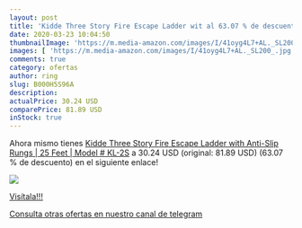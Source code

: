 ```yaml
---
layout: post
title: 'Kidde Three Story Fire Escape Ladder wit al 63.07 % de descuento'
date: 2020-03-23 10:04:50
thumbnailImage: 'https://m.media-amazon.com/images/I/41oyg4L7+AL._SL200_.jpg'
images: [ 'https://m.media-amazon.com/images/I/41oyg4L7+AL._SL200_.jpg' ]
comments: true
category: ofertas
author: ring
slug: B000H5S96A
description:
actualPrice: 30.24 USD
comparePrice: 81.89 USD
inStock: true
---
```


Ahora mismo tienes [Kidde Three Story Fire Escape Ladder with Anti-Slip Rungs | 25 Feet | Model # KL-2S](https://www.amazon.com/dp/B000H5S96A/?tag=redken08-20) a 30.24 USD (original: 81.89 USD) (63.07 %  de descuento) en el siguiente enlace!

[![](https://m.media-amazon.com/images/I/41oyg4L7+AL._SL200_.jpg)](https://www.amazon.com/dp/B000H5S96A/?tag=redken08-20)

[Visítala!!!](https://www.amazon.com/dp/B000H5S96A/?tag=redken08-20)

[Consulta otras ofertas en nuestro canal de telegram](https://t.me/s/ofertas25)
